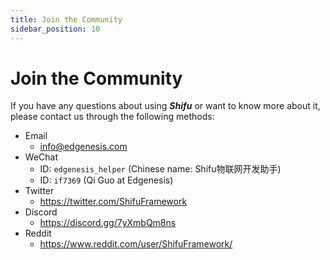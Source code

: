 ```yaml
---
title: Join the Community
sidebar_position: 10
---
```


# Join the Community

If you have any questions about using ***Shifu*** or want to know more about it, please contact us through the following methods:

- Email
    - [info@edgenesis.com](mailto:info@edgenesis.com)
- WeChat
    - ID: `edgenesis_helper` (Chinese name: Shifu物联网开发助手)
    - ID: `if7369` (Qi Guo at Edgenesis)
- Twitter
    - https://twitter.com/ShifuFramework
- Discord
    - https://discord.gg/7yXmbQm8ns
- Reddit
    - https://www.reddit.com/user/ShifuFramework/

<!-- For more technical support, you are welcome to fill out the questionnaire below!

<iframe height="2800" width="900" src="https://wj.qq.com/s2/10467370/d9ac/" frameborder="0" allowfullscreen sandbox="allow-same-origin allow-scripts allow-modals allow-downloads allow-forms allow-popups"></iframe> -->
